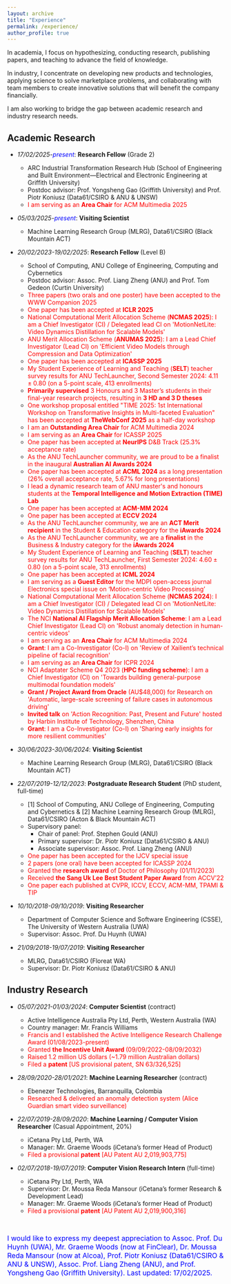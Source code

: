 ```yaml
---
layout: archive
title: "Experience"
permalink: /experience/
author_profile: true
---
```

<!-- <font color="red"><strong>A*</strong>, accepted, to appear</font> -->
<!-- Research experience
====== -->

<style>
a:link {
  text-decoration: none;
}

a:visited {
  text-decoration: none;
}

a:hover {
  text-decoration: underline;
}

a:active {
  text-decoration: underline;
}
</style>

In academia, I focus on hypothesizing, conducting research, publishing papers, and teaching to advance the field of knowledge.

In industry, I concentrate on developing new products and technologies, applying science to solve marketplace problems, and collaborating with team members to create innovative solutions that will benefit the company financially.

I am also working to bridge the gap between academic research and industry research needs.


<h2>Academic Research</h2>

* *17/02/2025-<font color="blue">present</font>*: **Research Fellow** (Grade 2)
  * ARC Industrial Transformation Research Hub (School of Engineering and Built Environment—Electrical and Electronic Engineering at Griffith University)
  * Postdoc advisor: [Prof. Yongsheng Gao](https://experts.griffith.edu.au/19112-yongsheng-gao) (Griffith University) and [Prof. Piotr Koniusz](https://www.koniusz.com) (Data61/CSIRO & ANU & UNSW)
  * <font color="red">I am serving as an <strong>Area Chair</strong> for ACM Multimedia 2025</font>
 
* *05/03/2025-<font color="blue">present</font>*: **Visiting Scientist**
  * Machine Learning Research Group (MLRG), Data61/CSIRO (Black Mountain ACT)

* *20/02/2023-19/02/2025*: **Research Fellow** (Level B)
  * School of Computing, ANU College of Engineering, Computing and Cybernetics
  * Postdoc advisor: [Assoc. Prof. Liang Zheng](https://zheng-lab-anu.github.io/) (ANU) and [Prof. Tom Gedeon](https://staffportal.curtin.edu.au/staff/profile/view/tom-gedeon-5e48a1fd/) (Curtin University)
  * <font color="red">Three papers (two orals and one poster) have been accepted to the WWW Companion 2025</font>
  * <font color="red">One paper has been accepted at <strong>ICLR 2025</strong></font>
  * <font color="red">National Computational Merit Allocation Scheme (<strong>NCMAS 2025</strong>): I am a Chief Investigator (CI) / Delegated lead CI on 'MotionNetLite: Video Dynamics Distillation for Scalable Models'</font>
  * <font color="red">ANU Merit Allocation Scheme  (<strong>ANUMAS 2025</strong>): I am a Lead Chief Investigator (Lead CI) on 'Efficient Video Models through Compression and Data Optimization'</font>
  * <font color="red">One paper has been accepted at <strong>ICASSP 2025</strong></font>
  * <font color="red">My Student Experience of Learning and Teaching (<strong>SELT</strong>) teacher survey results for ANU TechLauncher, Second Semester 2024: $4.11\pm0.80$ (on a 5-point scale, 413 enrollments)</font>
  * <font color="red"><strong>Primarily supervised</strong> 3 Honours and 3 Master’s students in their final-year research projects, resulting in <strong>3 HD and 3 D theses</strong></font>
  * <font color="red">One workshop proposal entitled "TIME 2025: 1st International Workshop on Transformative Insights in Multi-faceted Evaluation" has been accepted at <strong>TheWebConf 2025</strong> as a half-day workshop</font>
  * <font color="red">I am an <strong>Outstanding Area Chair</strong> for ACM Multimedia 2024</font>
  * <font color="red">I am serving as an <strong>Area Chair</strong> for ICASSP 2025</font>
  * <font color="red">One paper has been accepted at <strong>NeurIPS</strong> D&B Track (25.3% acceptance rate)</font>
  * <font color="red">As the ANU TechLauncher community, we are proud to be a finalist in the inaugural <strong>Australian AI Awards 2024</strong></font>
  * <font color="red">One paper has been accepted at <strong>ACML 2024</strong> as a long presentation (26% overall acceptance rate, 5.67% for long presentations)</font>
  * <font color="red">I lead a dynamic research team of ANU master's and honours students at the <strong>Temporal Intelligence and Motion Extraction (TIME) Lab</strong></font>
  * <font color="red">One paper has been accepted at <strong>ACM-MM 2024</strong></font>
  * <font color="red">One paper has been accepted at <strong>ECCV 2024</strong></font>
  * <font color="red">As the ANU TechLauncher community, we are an <strong>ACT Merit recipient</strong> in the Student & Education category for the <strong>iAwards 2024</strong></font>
  * <font color="red">As the ANU TechLauncher community, we are a <strong>finalist</strong> in the Business & Industry category for the <strong>iAwards 2024</strong></font>
  * <font color="red">My Student Experience of Learning and Teaching (<strong>SELT</strong>) teacher survey results for ANU TechLauncher, First Semester 2024: $4.60\pm0.80$ (on a 5-point scale, 313 enrollments)</font>
  * <font color="red">One paper has been accepted at <strong>ICML 2024</strong></font>
  * <font color="red">I am serving as a <strong>Guest Editor</strong> for the MDPI open-access journal Electronics special issue on ‘Motion-centric Video Processing’</font>
  * <font color="red">National Computational Merit Allocation Scheme (<strong>NCMAS 2024</strong>): I am a Chief Investigator (CI) / Delegated lead CI on 'MotionNetLite: Video Dynamics Distillation for Scalable Models'</font>
  * <font color="red">The NCI <strong>National AI Flagship Merit Allocation Scheme</strong>: I am a Lead Chief Investigator (Lead CI) on 'Robust anomaly detection in human-centric videos'</font>
  * <font color="red">I am serving as an <strong>Area Chair</strong> for ACM Multimedia 2024</font>
  * <font color="red"><strong>Grant</strong>: I am a Co-Investigator (Co-I) on 'Review of Xailient’s technical pipeline of facial recognition'</font>
  * <font color="red">I am serving as an <strong>Area Chair</strong> for ICPR 2024</font>
  * <font color="red">NCI Adaptater Scheme Q4 2023 (<strong>HPC funding scheme</strong>): I am a Chief Investigator (CI) on 'Towards building general-purpose multimodal foundation models'</font>
  * <font color="red"><strong>Grant / Project Award from Oracle</strong> (AU$48,000) for Research on 'Automatic, large-scale screening of failure cases in autonomous driving' </font>
  * <font color="red"><strong>Invited talk</strong> on 'Action Recognition: Past, Present and Future' hosted by Harbin Institute of Technology, Shenzhen, China </font>
  * <font color="red"><strong>Grant</strong>: I am a Co-Investigator (Co-I) on 'Sharing early insights for more resilient communities'</font>

* *30/06/2023-30/06/2024*: **Visiting Scientist**
  * Machine Learning Research Group (MLRG), Data61/CSIRO (Black Mountain ACT)

* *22/07/2019-12/12/2023*: **Postgraduate Research Student** (PhD student, full-time)
  * [1] School of Computing, ANU College of Engineering, Computing and Cybernetics & [2] Machine Learning Research Group (MLRG), Data61/CSIRO (Acton & Black Mountain ACT)
  * Supervisory panel: 
    * Chair of panel: [Prof. Stephen Gould](http://users.cecs.anu.edu.au/~sgould/) (ANU)
    * Primary supervisor: [Dr. Piotr Koniusz](https://www.koniusz.com) (Data61/CSIRO & ANU)
    * Associate supervisor: Assoc. Prof. Liang Zheng (ANU)
  * <font color="red">One paper has been accepted for the IJCV special issue</font>
  * <font color="red">2 papers (one oral) have been accepted for ICASSP 2024</font>
  * <font color="red">Granted the <strong>research award</strong> of Doctor of Philosophy (01/11/2023)</font>
  * <font color="red">Received <strong>the Sang Uk Lee Best Student Paper Award</strong> from ACCV’22</font>
  * <font color="red">One paper each published at CVPR, ICCV, ECCV, ACM-MM, TPAMI & TIP</font>
  

* *10/10/2018-09/10/2019*: **Visiting Researcher**
  * Department of Computer Science and Software Engineering (CSSE), The University of Western Australia (UWA)
  * Supervisor: [Assoc. Prof. Du Huynh](https://research-repository.uwa.edu.au/en/persons/du-huynh) (UWA)

* *21/09/2018-19/07/2019*: **Visiting Researcher**
  * MLRG, Data61/CSIRO (Floreat WA)
  * Supervisor: Dr. Piotr Koniusz (Data61/CSIRO & ANU)

<h2>Industry Research</h2>

* *05/07/2021-01/03/2024*: **Computer Scientist** (contract)
  * Active Intelligence Australia Pty Ltd, Perth, Western Australia (WA)
  * Country manager: [Mr. Francis Williams](https://www.linkedin.com/in/williamsfrancis/) <!--  CEO: [Mr. Kenneth LaMarca](https://www.linkedin.com/in/ken-lamarca-a021a2/) -->
  * <font color="red">Francis and I established the Active Intelligence Research Challenge Award (01/08/2023-present)</font>
  * <font color="red">Granted <strong> the Incentive Unit Award </strong>(09/09/2022-08/09/2032)</font>
  * <font color="red">Raised 1.2 million US dollars (~1.79 million Australian dollars)</font>
  * <font color="red">Filed a <strong>patent</strong> [US provisional patent, SN 63/326,525]</font>

* *28/09/2020-28/01/2021*: **Machine Learning Researcher** (contract)
  * Ebenezer Technologies, Barranquilla, Colombia
  * <font color="red">Researched & delivered an anomaly detection system (Alice Guardian smart video surveillance)</font>

* *22/07/2019-28/09/2020*: **Machine Learning / Computer Vision Researcher** (Casual Appointment, 20%)
  * iCetana Pty Ltd, Perth, WA
  * Manager: [Mr. Graeme Woods](https://www.linkedin.com/in/graeme-woods-877608213/) (iCetana’s former Head of Product)
  * <font color="red">Filed a provisional <strong>patent</strong> [AU Patent AU 2,019,903,775]</font>

* *02/07/2018-19/07/2019*: **Computer Vision Research Intern** (full-time)
  * iCetana Pty Ltd, Perth, WA
  * Supervisor: [Dr. Moussa Reda Mansour](https://scholar.google.com/citations?user=3WWA0FMAAAAJ&hl=en) (iCetana’s former Research & Development Lead) 
  * Manager: Mr. Graeme Woods (iCetana’s former Head of Product)
  * <font color="red">Filed a provisional <strong>patent</strong> [AU Patent AU 2,019,900,316]</font>

<p>&nbsp;</p>
<font size="3" color="blue">I would like to express my deepest appreciation to Assoc. Prof. Du Huynh (UWA), Mr. Graeme Woods (now at FinClear), Dr. Moussa Reda Mansour (now at Alcoa), Prof. Piotr Koniusz (Data61/CSIRO & ANU & UNSW), Assoc. Prof. Liang Zheng (ANU), and Prof. Yongsheng Gao (Griffith University). Last updated: 17/02/2025.</font>
